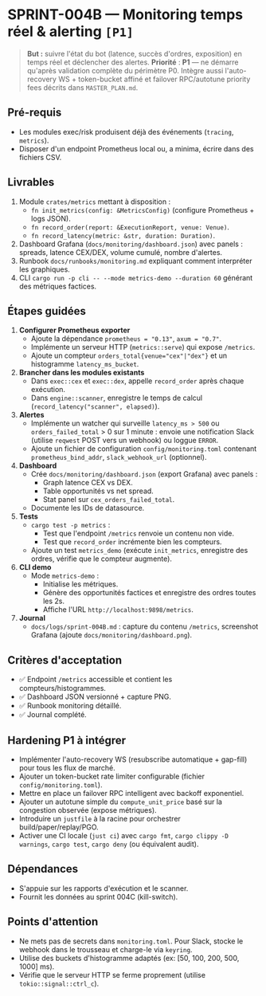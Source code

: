 # SPRINT-004B — Monitoring temps réel & alerting `[P1]`

> **But :** suivre l'état du bot (latence, succès d'ordres, exposition) en temps réel et déclencher des alertes.
> **Priorité** : **P1** — ne démarre qu'après validation complète du périmètre P0. Intègre aussi l'auto-recovery WS + token-bucket affiné et failover RPC/autotune priority fees décrits dans `MASTER_PLAN.md`.

## Pré-requis
- Les modules exec/risk produisent déjà des événements (`tracing`, `metrics`).
- Disposer d'un endpoint Prometheus local ou, a minima, écrire dans des fichiers CSV.

## Livrables
1. Module `crates/metrics` mettant à disposition :
   - `fn init_metrics(config: &MetricsConfig)` (configure Prometheus + logs JSON).
   - `fn record_order(report: &ExecutionReport, venue: Venue)`.
   - `fn record_latency(metric: &str, duration: Duration)`.
2. Dashboard Grafana (`docs/monitoring/dashboard.json`) avec panels : spreads, latence CEX/DEX, volume cumulé, nombre d'alertes.
3. Runbook `docs/runbooks/monitoring.md` expliquant comment interpréter les graphiques.
4. CLI `cargo run -p cli -- --mode metrics-demo --duration 60` générant des métriques factices.

## Étapes guidées
1. **Configurer Prometheus exporter**
   - Ajoute la dépendance `prometheus = "0.13"`, `axum = "0.7"`.
   - Implémente un serveur HTTP (`metrics::serve`) qui expose `/metrics`.
   - Ajoute un compteur `orders_total{venue="cex"|"dex"}` et un histogramme `latency_ms_bucket`.
2. **Brancher dans les modules existants**
   - Dans `exec::cex` et `exec::dex`, appelle `record_order` après chaque exécution.
   - Dans `engine::scanner`, enregistre le temps de calcul (`record_latency("scanner", elapsed)`).
3. **Alertes**
   - Implémente un watcher qui surveille `latency_ms > 500` ou `orders_failed_total` > 0 sur 1 minute : envoie une notification Slack (utilise `reqwest` POST vers un webhook) ou loggue `ERROR`.
   - Ajoute un fichier de configuration `config/monitoring.toml` contenant `prometheus_bind_addr`, `slack_webhook_url` (optionnel).
4. **Dashboard**
   - Crée `docs/monitoring/dashboard.json` (export Grafana) avec panels :
     - Graph latence CEX vs DEX.
     - Table opportunités vs net spread.
     - Stat panel sur `cex_orders_failed_total`.
   - Documente les IDs de datasource.
5. **Tests**
   - `cargo test -p metrics` :
     - Test que l'endpoint `/metrics` renvoie un contenu non vide.
     - Test que `record_order` incrémente bien les compteurs.
   - Ajoute un test `metrics_demo` (exécute `init_metrics`, enregistre des ordres, vérifie que le compteur augmente).
6. **CLI demo**
   - Mode `metrics-demo` :
     - Initialise les métriques.
     - Génère des opportunités factices et enregistre des ordres toutes les 2s.
     - Affiche l'URL `http://localhost:9898/metrics`.
7. **Journal**
   - `docs/logs/sprint-004B.md` : capture du contenu `/metrics`, screenshot Grafana (ajoute `docs/monitoring/dashboard.png`).

## Critères d'acceptation
- ✅ Endpoint `/metrics` accessible et contient les compteurs/histogrammes.
- ✅ Dashboard JSON versionné + capture PNG.
- ✅ Runbook monitoring détaillé.
- ✅ Journal complété.

## Hardening P1 à intégrer
- Implémenter l'auto-recovery WS (resubscribe automatique + gap-fill) pour tous les flux de marché.
- Ajouter un token-bucket rate limiter configurable (fichier `config/monitoring.toml`).
- Mettre en place un failover RPC intelligent avec backoff exponentiel.
- Ajouter un autotune simple du `compute_unit_price` basé sur la congestion observée (expose métriques).
- Introduire un `justfile` à la racine pour orchestrer build/paper/replay/PGO.
- Activer une CI locale (`just ci`) avec `cargo fmt`, `cargo clippy -D warnings`, `cargo test`, `cargo deny` (ou équivalent audit).

## Dépendances
- S'appuie sur les rapports d'exécution et le scanner.
- Fournit les données au sprint 004C (kill-switch).

## Points d'attention
- Ne mets pas de secrets dans `monitoring.toml`. Pour Slack, stocke le webhook dans le trousseau et charge-le via `keyring`.
- Utilise des buckets d'histogramme adaptés (ex: [50, 100, 200, 500, 1000] ms).
- Vérifie que le serveur HTTP se ferme proprement (utilise `tokio::signal::ctrl_c`).
